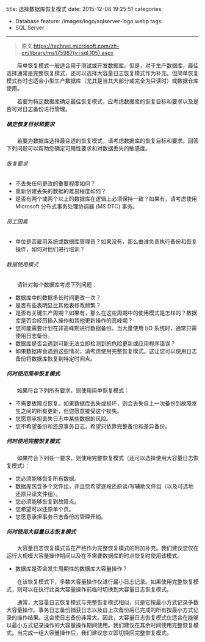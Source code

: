 title: 选择数据库恢复模式
date: 2015-12-08 19:25:51
categories: 
  - Database
feature: /images/logo/sqlserver-logo.webp
tags: 
  - SQL Server
---
>原文:https://technet.microsoft.com/zh-cn/library/ms175987(v=sql.105).aspx

　　简单恢复模式一般适合用于测试或开发数据库。但是，对于生产数据库，最佳选择通常是完整恢复模式，还可以选择大容量日志恢复模式作为补充。但简单恢复模式有时也适合小型生产数据库（尤其是当其大部分或完全为只读时）或数据仓库使用。

　　若要为特定数据库确定最佳恢复模式，应考虑数据库的恢复目标和要求以及是否可对日志备份进行管理。

##### 确定恢复目标和要求

　　若要为数据库选择最合适的恢复模式，请考虑数据库的恢复目标和要求。回答下列问题可以帮助您确定可用性要求和对数据丢失的敏感度。

<!-- more -->

###### 恢复要求
* 不丢失任何更改的重要程度如何？
* 重新创建丢失的数据的难易程度如何？
* 是否有两个或两个以上的数据库在逻辑上必须保持一致？如果有，请考虑使用 Microsoft 分布式事务处理协调器 (MS DTC) 事务。
###### 员工因素
* 单位是否雇用系统或数据库管理员？如果没有，那么由谁负责执行备份和恢复操作，如何对他们进行培训？
###### 数据使用模式
　　请针对每个数据库考虑下列问题：

* 数据库中的数据多长时间更改一次？
* 是否有些表明显比其他表修改频繁？
* 是否有关键生产周期？如果有，那么在这些周期中的使用模式是怎样的？数据库是否会经历插入操作和其他更新操作的高峰期？
* 您可能需要计划在非高峰期进行数据备份。当大量使用 I/O 系统时，通常只需使用日志备份。
* 数据库是否会遇到可能无法立即检测到的危险更新或应用程序错误？
* 如果数据库会遇到这些情况，请考虑使用完整恢复模式。这让您可以使用日志备份将数据库恢复到特定时间点。

##### 何时使用简单恢复模式
　　如果符合下列所有要求，则使用简单恢复模式：
* 不需要故障点恢复。如果数据库丢失或损坏，则会丢失自上一次备份到故障发生之间的所有更新，但您愿意接受这个损失。
* 您愿意承担丢失日志中某些数据的风险。
* 您不希望备份和还原事务日志，希望只依靠完整备份和差异备份。
##### 何时使用完整恢复模式
　　如果符合下列任一要求，则使用完整恢复模式（还可以选择使用大容量日志恢复模式）：

* 您必须能够恢复所有数据。
* 数据库包含多个文件组，并且您希望逐段还原读/写辅助文件组（以及可选地还原只读文件组）。
* 您必须能够恢复到故障点。
* 您希望可以还原单个页。
* 您愿意承担事务日志备份的管理开销。
##### 何时使用大容量日志恢复模式
　　大容量日志恢复模式旨在严格作为完整恢复模式的附加补充。我们建议您仅在运行大规模大容量操作期间以及在不需要数据库的时点恢复时使用该模式。

* 数据库是否会发生周期性的数据库大容量操作？

　　在该恢复模式下，多数大容量操作仅进行最小日志记录。如果使用完整恢复模式，则可以在执行此类大容量操作前临时切换到大容量日志恢复模式。

　　通常，大容量日志恢复模式与完整恢复模式相似，只是它按最小方式记录多数大容量操作。事务日志备份捕获日志以及自上次备份后已完成的所有按最小方式记录的操作结果。这会使日志备份非常大。因此，大容量日志恢复模式仅适合在能够以最小方式记录操作的大容量操作期间使用。我们建议在其余时间使用完整恢复模式。当完成一组大容量操作后，我们建议您立即切换回完整恢复模式。